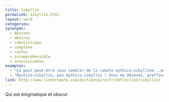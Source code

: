 ```yaml
---
title: Sibyllin
permalink: sibyllin.html
layout: word
categories:
synonyms:
  - Abscons
  - abstrus
  - cabalistique
  - complexe
  - confus
  - incompréhensible
  - insaisissable.
examples:
  - "Ça peut peut-être vous sembler de la cabale mythico-sibylline...mais ce n'en est pas !"
  - "Mystico-sibyllin, pas mythico-sibyllin ! Vous me décevez, greffier... :-)"
link: http://www.linternaute.com/dictionnaire/fr/definition/sibyllin/
---
```


Qui est énigmatique et obscur.

